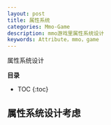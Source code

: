 ```yaml
---
layout: post
title: 属性系统
categories: Mmo-Game
description: mmo游戏里属性系统设计
keywords: Attribute，mmo，game
---
```


属性系统设计

**目录**

* TOC
{:toc}

## 属性系统设计考虑


